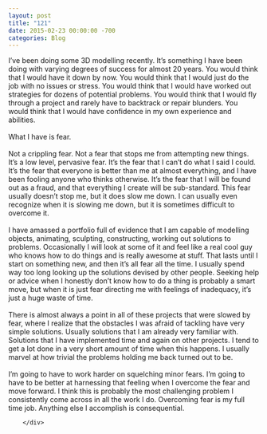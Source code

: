 ```yaml
---
layout: post
title: "121"
date: 2015-02-23 00:00:00 -700
categories: Blog
---
```


<div class="blog-content">
				<div class="paragraph" style="text-align:left;"><span style=""><span style="">I&rsquo;ve been doing some 3D modelling recently. It&rsquo;s something I have been doing with varying degrees of success for almost 20 years. You would think that I would have it down by now. You would think that I would just do the job with no issues or stress. You would think that I would have worked out strategies for dozens of potential problems. You would think that I would fly through a project and rarely have to backtrack or repair blunders. You would think that I would have confidence in my own experience and abilities.</span><br><br><span style="">What I have is fear. </span><br><br><span style="">Not a crippling fear. Not a fear that stops me from attempting new things. It&rsquo;s a low level, pervasive fear. It&rsquo;s the fear that I can&rsquo;t do what I said I could. It&rsquo;s the fear that everyone is better than me at almost everything, and I have been fooling anyone who thinks otherwise. It&rsquo;s the fear that I will be found out as a fraud, and that everything I create will be sub-standard. This fear usually doesn&rsquo;t stop me, but it does slow me down. I can usually even recognize when it is slowing me down, but it is sometimes difficult to overcome it.</span><br><br><span style="">I have amassed a portfolio full of evidence that I am capable of modelling objects, animating, sculpting, constructing, working out solutions to problems. Occasionally I will look at some of it and feel like a real cool guy who knows how to do things and is really awesome at stuff. That lasts until I start on something new, and then it&rsquo;s all fear all the time. I usually spend way too long looking up the solutions devised by other people. Seeking help or advice when I honestly don&rsquo;t know how to do a thing is probably a smart move, but when it is just fear directing me with feelings of inadequacy, it&rsquo;s just a huge waste of time. </span><br><br><span style="">There is almost always a point in all of these projects that were slowed by fear, where I realize that the obstacles I was afraid of tackling have very simple solutions. Usually solutions that I am already very familiar with. Solutions that I have implemented time and again on other projects. I tend to get a lot done in a very short amount of time when this happens. I usually marvel at how trivial the problems holding me back turned out to be. </span><br><br><span style="">I&rsquo;m going to have to work harder on squelching minor fears. I&rsquo;m going to have to be better at harnessing that feeling when I overcome the fear and move forward. I think this is probably the most challenging problem I consistently come across in all the work I do. Overcoming fear is my full time job. Anything else I accomplish is consequential.</span><br></span></div>

		</div>
        